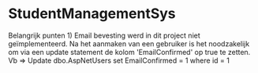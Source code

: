 # StudentManagementSys
Belangrijk punten
1)
   Email bevesting werd in dit project niet geïmplementeerd.
   Na het aanmaken van een gebruiker is het noodzakelijk om via een update statement de kolom 'EmailConfirmed' op true te zetten.
  Vb => Update dbo.AspNetUsers set EmailConfirmed = 1 where id = 1
  

